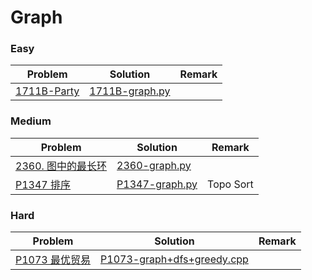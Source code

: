 # Graph

### Easy

| Problem | Solution | Remark |
| ------- | -------- | ------ |
| [1711B-Party](https://codeforces.com/problemset/problem/1711/B) | [1711B-graph.py](https://github.com/chuzhumin98/PythonForMillions/blob/main/Codeforces/1711/1711B-graph.py) |        |



### Medium

| Problem                                                      | Solution                                                     | Remark |
| ------------------------------------------------------------ | ------------------------------------------------------------ | ------ |
| [2360. 图中的最长环](https://leetcode.cn/problems/longest-cycle-in-a-graph/)  | [2360-graph.py](https://github.com/chuzhumin98/PythonForMillions/blob/main/LeetCode/2360-graph.py)  |        |
| [P1347 排序](https://www.luogu.com.cn/problem/P1347) | [P1347-graph.py](https://github.com/chuzhumin98/PythonForMillions/blob/main/luogu/P1347-graph.py) | Topo Sort |



### Hard

| Problem | Solution | Remark |
| ------- | -------- | ------ |
| [P1073 最优贸易](https://www.luogu.com.cn/problem/P1073) | [P1073-graph+dfs+greedy.cpp](https://github.com/chuzhumin98/PythonForMillions/blob/main/luogu/P1073-graph%2Bdfs%2Bgreedy.cpp) | |